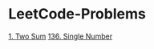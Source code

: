 # LeetCode-Problems

[1. Two Sum](https://github.com/lfbox7/LeetCode-Problems/blob/main/1-TwoSum.java)
[136. Single Number](https://github.com/lfbox7/LeetCode-Problems/blob/main/136-SingleNumber.java)
